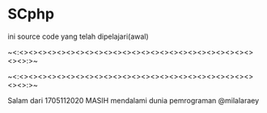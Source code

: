 # SCphp
ini source code yang telah dipelajari(awal)

~<:<><><><><><><><><><><><><><><><><><><><><><><><><><><>:>~

~<:<><><><><><><><><><><><><><><><><><><><><><><><><><><>:>~

Salam dari 1705112020
MASIH mendalami dunia pemrograman
@milalaraey
